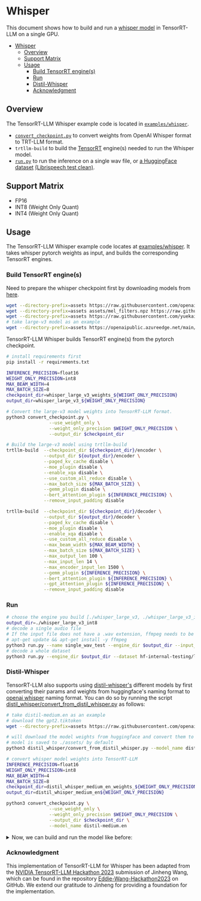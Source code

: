 # Whisper

This document shows how to build and run a [whisper model](https://github.com/openai/whisper/tree/main) in TensorRT-LLM on a single GPU.

- [Whisper](#whisper)
  - [Overview](#overview)
  - [Support Matrix](#support-matrix)
  - [Usage](#usage)
    - [Build TensorRT engine(s)](#build-tensorrt-engines)
    - [Run](#run)
    - [Distil-Whisper](#distil-whisper)
    - [Acknowledgment](#acknowledgment)

## Overview

The TensorRT-LLM Whisper example code is located in [`examples/whisper`](./).

 * [`convert_checkpoint.py`](./convert_checkpoint.py) to convert weights from OpenAI Whisper format to TRT-LLM format.
 * `trtllm-build` to build the [TensorRT](https://developer.nvidia.com/tensorrt) engine(s) needed to run the Whisper model.
 * [`run.py`](./run.py) to run the inference on a single wav file, or [a HuggingFace dataset](https://huggingface.co/datasets/librispeech_asr) [\(Librispeech test clean\)](https://www.openslr.org/12).

## Support Matrix
  * FP16
  * INT8 (Weight Only Quant)
  * INT4 (Weight Only Quant)

## Usage

The TensorRT-LLM Whisper example code locates at [examples/whisper](./). It takes whisper pytorch weights as input, and builds the corresponding TensorRT engines.

### Build TensorRT engine(s)

Need to prepare the whisper checkpoint first by downloading models from [here](https://github.com/openai/whisper/blob/main/whisper/__init__.py#L22-L28).


```bash
wget --directory-prefix=assets https://raw.githubusercontent.com/openai/whisper/main/whisper/assets/multilingual.tiktoken
wget --directory-prefix=assets assets/mel_filters.npz https://raw.githubusercontent.com/openai/whisper/main/whisper/assets/mel_filters.npz
wget --directory-prefix=assets https://raw.githubusercontent.com/yuekaizhang/Triton-ASR-Client/main/datasets/mini_en/wav/1221-135766-0002.wav
# take large-v3 model as an example
wget --directory-prefix=assets https://openaipublic.azureedge.net/main/whisper/models/e5b1a55b89c1367dacf97e3e19bfd829a01529dbfdeefa8caeb59b3f1b81dadb/large-v3.pt
```

TensorRT-LLM Whisper builds TensorRT engine(s) from the pytorch checkpoint.

```bash
# install requirements first
pip install -r requirements.txt

INFERENCE_PRECISION=float16
WEIGHT_ONLY_PRECISION=int8
MAX_BEAM_WIDTH=4
MAX_BATCH_SIZE=8
checkpoint_dir=whisper_large_v3_weights_${WEIGHT_ONLY_PRECISION}
output_dir=whisper_large_v3_${WEIGHT_ONLY_PRECISION}

# Convert the large-v3 model weights into TensorRT-LLM format.
python3 convert_checkpoint.py \
                --use_weight_only \
                --weight_only_precision $WEIGHT_ONLY_PRECISION \
                --output_dir $checkpoint_dir

# Build the large-v3 model using trtllm-build
trtllm-build  --checkpoint_dir ${checkpoint_dir}/encoder \
              --output_dir ${output_dir}/encoder \
              --paged_kv_cache disable \
              --moe_plugin disable \
              --enable_xqa disable \
              --use_custom_all_reduce disable \
              --max_batch_size ${MAX_BATCH_SIZE} \
              --gemm_plugin disable \
              --bert_attention_plugin ${INFERENCE_PRECISION} \
              --remove_input_padding disable

trtllm-build  --checkpoint_dir ${checkpoint_dir}/decoder \
              --output_dir ${output_dir}/decoder \
              --paged_kv_cache disable \
              --moe_plugin disable \
              --enable_xqa disable \
              --use_custom_all_reduce disable \
              --max_beam_width ${MAX_BEAM_WIDTH} \
              --max_batch_size ${MAX_BATCH_SIZE} \
              --max_output_len 100 \
              --max_input_len 14 \
              --max_encoder_input_len 1500 \
              --gemm_plugin ${INFERENCE_PRECISION} \
              --bert_attention_plugin ${INFERENCE_PRECISION} \
              --gpt_attention_plugin ${INFERENCE_PRECISION} \
              --remove_input_padding disable
```

### Run

```bash
# choose the engine you build [./whisper_large_v3, ./whisper_large_v3_int8]
output_dir=./whisper_large_v3_int8
# decode a single audio file
# If the input file does not have a .wav extension, ffmpeg needs to be installed with the following command:
# apt-get update && apt-get install -y ffmpeg
python3 run.py --name single_wav_test --engine_dir $output_dir --input_file assets/1221-135766-0002.wav
# decode a whole dataset
python3 run.py --engine_dir $output_dir --dataset hf-internal-testing/librispeech_asr_dummy --enable_warmup --name librispeech_dummy_large_v3
```
### Distil-Whisper
TensorRT-LLM also supports using [distil-whisper's](https://github.com/huggingface/distil-whisper) different models by first converting their params and weights from huggingface's naming format to [openai whisper](https://github.com/openai/whisper) naming format.
You can do so by running the script [distil_whisper/convert_from_distil_whisper.py](./convert_from_distil_whisper.py) as follows:

```bash
# take distil-medium.en as an example
# download the gpt2.tiktoken
wget --directory-prefix=assets https://raw.githubusercontent.com/openai/whisper/main/whisper/assets/gpt2.tiktoken

# will download the model weights from huggingface and convert them to openai-whisper's pytorch format
# model is saved to ./assets/ by default
python3 distil_whisper/convert_from_distil_whisper.py --model_name distil-whisper/distil-medium.en --output_name distil-medium.en

# convert whisper model weights into TensorRT-LLM
INFERENCE_PRECISION=float16
WEIGHT_ONLY_PRECISION=int8
MAX_BEAM_WIDTH=4
MAX_BATCH_SIZE=8
checkpoint_dir=distil_whisper_medium_en_weights_${WEIGHT_ONLY_PRECISION}
output_dir=distil_whisper_medium_en${WEIGHT_ONLY_PRECISION}

python3 convert_checkpoint.py \
                --use_weight_only \
                --weight_only_precision $WEIGHT_ONLY_PRECISION \
                --output_dir $checkpoint_dir \
                --model_name distil-medium.en
```

<details><summary> Now, we can build and run the model like before: </summary><p>

```

trtllm-build  --checkpoint_dir ${checkpoint_dir}/encoder \
              --output_dir ${output_dir}/encoder \
              --paged_kv_cache disable \
              --moe_plugin disable \
              --enable_xqa disable \
              --use_custom_all_reduce disable \
              --max_batch_size ${MAX_BATCH_SIZE} \
              --gemm_plugin disable \
              --bert_attention_plugin ${INFERENCE_PRECISION} \
              --remove_input_padding disable

trtllm-build  --checkpoint_dir ${checkpoint_dir}/decoder \
              --output_dir ${output_dir}/decoder \
              --paged_kv_cache disable \
              --moe_plugin disable \
              --enable_xqa disable \
              --use_custom_all_reduce disable \
              --max_beam_width ${MAX_BEAM_WIDTH} \
              --max_batch_size ${MAX_BATCH_SIZE} \
              --max_output_len 100 \
              --max_input_len 14 \
              --max_encoder_input_len 1500 \
              --gemm_plugin ${INFERENCE_PRECISION} \
              --bert_attention_plugin ${INFERENCE_PRECISION} \
              --gpt_attention_plugin ${INFERENCE_PRECISION} \
              --remove_input_padding disable

python3 run.py --engine_dir $output_dir --dataset hf-internal-testing/librispeech_asr_dummy --name librispeech_dummy_${output_dir}
```
</details>

### Acknowledgment

This implementation of TensorRT-LLM for Whisper has been adapted from the [NVIDIA TensorRT-LLM Hackathon 2023](https://github.com/NVIDIA/trt-samples-for-hackathon-cn/tree/master/Hackathon2023) submission of Jinheng Wang, which can be found in the repository [Eddie-Wang-Hackathon2023](https://github.com/Eddie-Wang1120/Eddie-Wang-Hackathon2023) on GitHub. We extend our gratitude to Jinheng for providing a foundation for the implementation.
